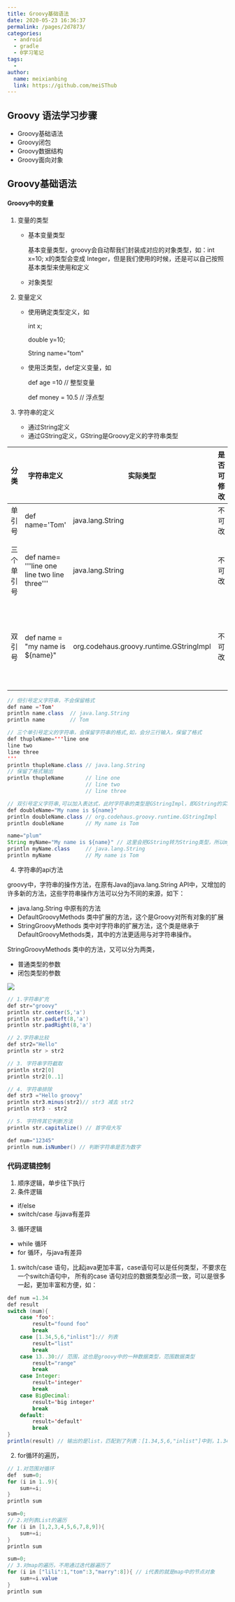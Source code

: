 ```yaml
---
title: Groovy基础语法
date: 2020-05-23 16:36:37
permalink: /pages/2d7873/
categories:
  - android
  - gradle
  - 0学习笔记
tags:
  - 
author: 
  name: meixianbing
  link: https://github.com/meiSThub
---
```

## Groovy 语法学习步骤
* Groovy基础语法
* Groovy闭包
* Groovy数据结构
* Groovy面向对象

## Groovy基础语法
#### Groovy中的变量
1. 变量的类型
    * 基本变量类型

      基本变量类型，groovy会自动帮我们封装成对应的对象类型，如：int x=10; x的类型会变成 Integer，但是我们使用的时候，还是可以自己按照基本类型来使用和定义
    * 对象类型
2. 变量定义
    * 使用确定类型定义，如

      int x;

      double y=10;

      String name="tom"

    * 使用泛类型，def定义变量，如

      def age =10 // 整型变量

      def money = 10.5 // 浮点型

3. 字符串的定义
    * 通过String定义
    * 通过GString定义，GString是Groovy定义的字符串类型

| 分类       | 字符串定义                         | 实际类型         | 是否可修改 | 描述                                                                    |
| ---------- | ---------------------------------- | ---------------- | ---------- | ----------------------------------------------------------------------- |
| 单引号     | def name='Tom'                     | java.lang.String | 不可改     | // 但引号定义字符串，不会保留格式                                       |
| 三个单引号 | def name= '''line one line two line three''' | java.lang.String | 不可改     | 三个单引号定义的字符串，会保留字符串的格式,如，会分三行输入，保留了格式 |
| 双引号|  def name = "my name is ${name}"| org.codehaus.groovy.runtime.GStringImpl |不可改| // 双引号定义字符串,可以加入表达式，此时字符串的类型是GStringImpl，即GString的实现类|
``` java
// 但引号定义字符串，不会保留格式
def name ='Tom'
println name.class  // java.lang.String
println name        // Tom

// 三个单引号定义的字符串，会保留字符串的格式,如，会分三行输入，保留了格式
def thupleName='''line one
line two
line three
'''
println thupleName.class // java.lang.String
// 保留了格式输出
println thupleName       // line one
                         // line two
                         // line three

// 双引号定义字符串,可以加入表达式，此时字符串的类型是GStringImpl，即GString的实现类,支持参数扩展
def doubleName="My name is ${name}"
println doubleName.class // org.codehaus.groovy.runtime.GStringImpl
println doubleName       // My name is Tom

name="plum"
String myName="My name is ${name}" // 这里会把GString转为String类型，所以myName才是java.lang.String类型
println myName.class     // java.lang.String
println myName           // My name is Tom
```

4. 字符串的api方法

groovy中，字符串的操作方法，在原有Java的java.lang.String API中，又增加的许多新的方法，这些字符串操作方法可以分为不同的来源，如下：
* java.lang.String 中原有的方法
* DefaultGroovyMethods 类中扩展的方法，这个是Groovy对所有对象的扩展
* StringGroovyMethods 类中对字符串的扩展方法，这个类是继承于DefaultGroovyMethods类，其中的方法更适用与对字符串操作。

StringGroovyMethods 类中的方法，又可以分为两类，
  * 普通类型的参数
  * 闭包类型的参数

![](https://raw.githubusercontent.com/meiSThub/AtomProject/master/image/pic_5.jpg)
``` java
// 1.字符串扩充
def str="groovy"
println str.center(5,'a')
println str.padLeft(8,'a')
println str.padRight(8,'a')

// 2.字符串比较
def str2="Hello"
println str > str2

// 3. 字符串字符截取
println str2[0]
println str2[0..1]

// 4. 字符串排除
def str3 ="Hello groovy"
println str3.minus(str2)// str3 减去 str2
println str3 - str2

// 5. 字符传其它判断方法
println str.capitalize() // 首字母大写

def num="12345"
println num.isNumber() // 判断字符串是否为数字
```

### 代码逻辑控制
1. 顺序逻辑，单步往下执行
2. 条件逻辑
  * if/else
  * switch/case 与java有差异
3. 循环逻辑
  * while 循环
  * for 循环，与java有差异

1. switch/case 语句，比起java更加丰富，case语句可以是任何类型，不要求在一个switch语句中，
所有的case 语句对应的数据类型必须一致，可以是很多一起，更加丰富和方便，如：
``` java
def num =1.34
def result
switch (num){
    case 'foo':
        result="found foo"
        break
    case [1.34,5,6,"inlist"]:// 列表
        result="list"
        break
    case 13..30:// 范围，这也是groovy中的一种数据类型，范围数据类型
        result="range"
        break
    case Integer:
        result='integer'
        break
    case BigDecimal:
        result='big integer'
        break
    default:
        result='default'
        break
}
println(result) // 输出的是list，匹配到了列表：[1.34,5,6,"inlist"]中到，1.34，所以输出：list
```

2. for循环的遍历，
``` java
// 1.对范围对循环
def  sum=0;
for (i in 1..9){
    sum+=i;
}
println sum

sum=0;
// 2.对列表List的遍历
for (i in [1,2,3,4,5,6,7,8,9]){
    sum+=i;
}
println sum

sum=0;
// 3.对map的遍历，不用通过迭代器遍历了
for (i in ["lili":1,"tom":3,"marry":8]){ // i代表的就是map中的节点对象
    sum+=i.value
}
println sum
```
